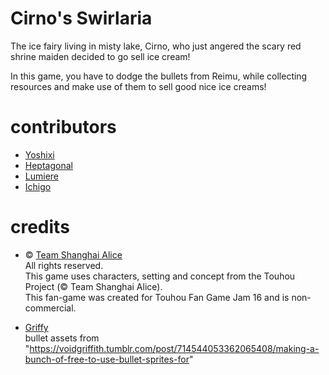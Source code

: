 # Cirno's Swirlaria
The ice fairy living in misty lake, Cirno, who just angered the scary red shrine maiden decided to go sell ice cream!

In this game, you have to dodge the bullets from Reimu, while collecting resources and make use of them to sell good nice ice creams!

# contributors
- <a href = "https://github.com/digitalyoshixi">Yoshixi</a>
- <a href = "https://github.com/heptagonal7">Heptagonal</a>
- <a href = "https://github.com/2192375d">Lumiere</a>
- <a href = "https://amai-ichigo.itch.io/">Ichigo</a>

# credits
- © <a href = "https://www16.big.or.jp/~zun/">Team Shanghai Alice</a>  
All rights reserved.  
This game uses characters, setting and concept from the Touhou Project (© Team Shanghai Alice).  
This fan-game was created for Touhou Fan Game Jam 16 and is non-commercial.

- <a href = "https://voidgriffith.tumblr.com/">Griffy</a>  
bullet assets from "https://voidgriffith.tumblr.com/post/714544053362065408/making-a-bunch-of-free-to-use-bullet-sprites-for"
